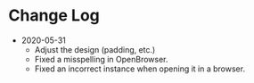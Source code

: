 # Change Log

- 2020-05-31
    - Adjust the design (padding, etc.)
    - Fixed a misspelling in OpenBrowser.
    - Fixed an incorrect instance when opening it in a browser.
